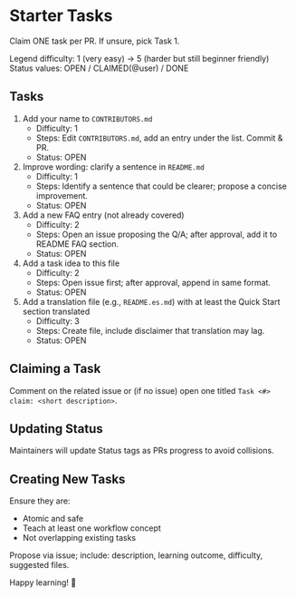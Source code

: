 # Starter Tasks

Claim ONE task per PR. If unsure, pick Task 1.

Legend difficulty: 1 (very easy) → 5 (harder but still beginner friendly)
Status values: OPEN / CLAIMED(@user) / DONE

## Tasks

1. Add your name to `CONTRIBUTORS.md`
   - Difficulty: 1
   - Steps: Edit `CONTRIBUTORS.md`, add an entry under the list. Commit & PR.
   - Status: OPEN
2. Improve wording: clarify a sentence in `README.md`
   - Difficulty: 1
   - Steps: Identify a sentence that could be clearer; propose a concise improvement.
   - Status: OPEN
3. Add a new FAQ entry (not already covered)
   - Difficulty: 2
   - Steps: Open an issue proposing the Q/A; after approval, add it to README FAQ section.
   - Status: OPEN
4. Add a task idea to this file
   - Difficulty: 2
   - Steps: Open issue first; after approval, append in same format.
   - Status: OPEN
5. Add a translation file (e.g., `README.es.md`) with at least the Quick Start section translated
   - Difficulty: 3
   - Steps: Create file, include disclaimer that translation may lag.
   - Status: OPEN

## Claiming a Task

Comment on the related issue or (if no issue) open one titled `Task <#> claim: <short description>`.

## Updating Status

Maintainers will update Status tags as PRs progress to avoid collisions.

## Creating New Tasks

Ensure they are:

- Atomic and safe
- Teach at least one workflow concept
- Not overlapping existing tasks

Propose via issue; include: description, learning outcome, difficulty, suggested files.

Happy learning! 🌱
